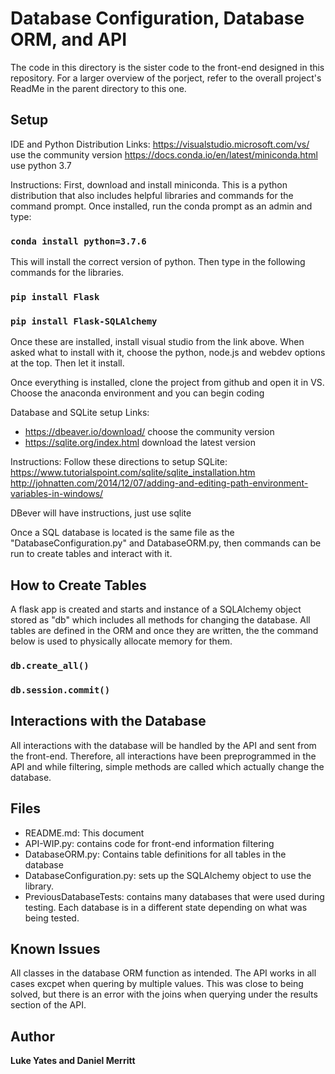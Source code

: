 # Database Configuration, Database ORM, and API
The code in this directory is the sister code to the front-end designed in this repository. 
For a larger overview of the porject, refer to the overall project's ReadMe in the parent directory to this one. 


## Setup
IDE and Python Distribution 
Links: https://visualstudio.microsoft.com/vs/ use the community version 
           https://docs.conda.io/en/latest/miniconda.html use python 3.7


Instructions: 
First, download and install miniconda. This is a python distribution that also includes helpful libraries and commands for the command prompt.
Once installed, run the conda prompt as an admin and type: 
### `conda install python=3.7.6`
This will install the correct version of python. Then type in the following commands for the libraries.
### `pip install Flask`
### `pip install Flask-SQLAlchemy`

Once these are installed, install visual studio from the link above. When asked what to install with it, choose the python, node.js and webdev options at the top. Then let it install. 

Once everything is installed, clone the project from github and open it in VS. Choose the anaconda environment and you can begin coding 


Database and SQLite setup
Links: 
 - https://dbeaver.io/download/ choose the community version
 - https://sqlite.org/index.html download the latest version


Instructions: 
Follow these directions to setup SQLite: https://www.tutorialspoint.com/sqlite/sqlite_installation.htm
http://johnatten.com/2014/12/07/adding-and-editing-path-environment-variables-in-windows/

DBever will have instructions, just use sqlite

Once a SQL database is located is the same file as the "DatabaseConfiguration.py" and DatabaseORM.py, then commands
can be run to create tables and interact with it. 



## How to Create Tables 
A flask app is created and starts and instance of a SQLAlchemy object stored as "db" which includes all methods for 
changing the database. All tables are defined in the ORM and once they are written, the the command below is used to 
physically allocate memory for them. 
### `db.create_all()` 
### `db.session.commit()` 


## Interactions with the Database
All interactions with the database will be handled by the API and sent from the front-end. Therefore, all 
interactions have been preprogrammed in the API and while filtering, simple methods are called which 
actually change the database. 



## Files

 - README.md: This document
 - API-WIP.py: contains code for front-end information filtering 
 - DatabaseORM.py: Contains table definitions for all tables in the database
 - DatabaseConfiguration.py: sets up the SQLAlchemy object to use the library. 
- PreviousDatabaseTests: contains many databases that were used during testing. Each database is in a different state 
				            depending on what was being tested.   
 

## Known Issues

All classes in the database ORM function as intended. The API works in all cases excpet when quering by
multiple values. This was close to being solved, but there is an error with the joins when querying under the results
section of the API. 


## Author

**Luke Yates and Daniel Merritt**